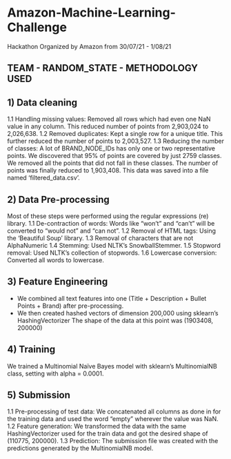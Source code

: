 # Amazon-Machine-Learning-Challenge
Hackathon Organized by Amazon from 30/07/21 - 1/08/21
## TEAM - RANDOM_STATE - METHODOLOGY USED
## 1)	Data cleaning
1.1	Handling missing values: Removed all rows which had even one NaN value in any column. This reduced number of points from 2,903,024 to 2,026,638.
1.2	Removed duplicates: Kept a single row for a unique title. This further reduced the number of points to 2,003,527.
1.3	Reducing the number of classes: A lot of BRAND_NODE_IDs has only one or two representative points. We discovered that 95% of points are covered by just 2759 classes. We removed all the points that did not fall in these classes. The number of points was finally reduced to 1,903,408. This data was saved into a file named ‘filtered_data.csv’.

## 2)	Data Pre-processing
Most of these steps were performed using the regular expressions (re) library.
1.1	De-contraction of words: Words like “won’t” and “can’t” will be converted to “would not” and “can not”.
1.2	Removal of HTML tags: Using the ‘Beautiful Soup’ library.
1.3	Removal of characters that are not AlphaNumeric
1.4	Stemming: Used NLTK’s SnowballStemmer.
1.5	Stopword removal: Used NLTK’s collection of stopwords.
1.6	Lowercase conversion: Converted all words to lowercase.

## 3)	Feature Engineering
-	We combined all text features into one (Title + Description + Bullet Points + Brand) after pre-processing.
-	We then created hashed vectors of dimension 200,000 using sklearn’s HashingVectorizer 
The shape of the data at this point was (1903408, 200000)

## 4)	Training
We trained a Multinomial Naïve Bayes model with sklearn’s MultinomialNB class, setting with alpha = 0.0001.

## 5)	Submission
1.1	Pre-processing of test data: We concatenated all columns as done in for the training data and used the word “empty” wherever the value was NaN.
1.2	Feature generation: We transformed the data with the same HashingVectorizer used for the train data and got the desired shape of (110775, 200000).
1.3	Prediction: The submission file was created with the predictions generated by the MultinomialNB model. 

